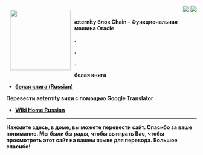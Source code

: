 <a href="http://www.aeternity.com/"><img width="160px" src="https://github.com/aeternity/wiki/blob/master/images/Aeternity-logo.png" align="left" hspace="10" vspace="10"></a>

<p align = right><a target="_blank" href="https://twitter.com/intent/tweet?original_referer=https%3A%2F%2Fabout.twitter.com%2Fresources%2Fbuttons&text=Aeternity:%20scalable%20smart%20contracts%20interfacing%20with%20real%20world%20data&tw_p=tweetbutton&url=http%3A%2F%2Fwww.aeternity.com%2F&via=aetrnty"><img src="http://s30.postimg.org/j2q6ql27h/Tweet.png"></a>
<a target="_blank" href="https://twitter.com/aetrnty"> <img src="https://s24.postimg.org/4xcf9j8xh/Follow-_Twitter.jpg?2"></a>
</p>
<b>æternity блок Chain - Функциональная машина Oracle<p>

.

.

.

**белая книга**
* [белая книга (Russian)](Whitepaper_Russian)

**Перевести aeternity вики с помощью Google Translator**
* [Wiki Home Russian](https://translate.google.com/translate?sl=en&tl=ru&u=https://github.com/aeternity/wiki/wiki/)
***
Нажмите здесь, в доме, вы можете перевести сайт. Спасибо за ваше понимание. Мы были бы рады, чтобы выиграть Вас, чтобы просмотреть этот сайт на вашем языке для перевода. Большое спасибо!